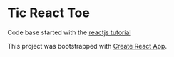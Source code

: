 Tic React Toe
==

Code base started with the [reactjs tutorial](https://reactjs.org/tutorial/tutorial.html)

This project was bootstrapped with [Create React App](https://github.com/facebook/create-react-app).

